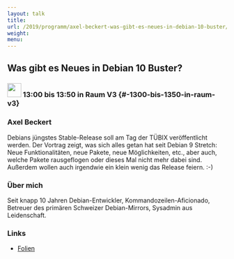 ```yaml
---
layout: talk
title:
url: /2019/programm/axel-beckert-was-gibt-es-neues-in-debian-10-buster/
weight:
menu:
---
```

## Was gibt es Neues in Debian 10 Buster?

### <img height = "32" src="../../../images/talk.svg"> 13:00 bis 13:50 in Raum V3 {#-1300-bis-1350-in-raum-v3}

### Axel Beckert

Debians jüngstes Stable-Release soll  am Tag der TÜBIX veröffentlicht werden. Der Vortrag zeigt, was sich alles getan hat seit Debian 9 Stretch: Neue Funktionalitäten, neue Pakete, neue Möglichkeiten, etc., aber auch, welche Pakete rausgeflogen oder dieses Mal nicht mehr dabei sind. Außerdem wollen auch irgendwie ein klein wenig das Release feiern. :-)

### Über mich

Seit knapp 10 Jahren Debian-Entwickler, Kommandozeilen-Aficionado, Betreuer des primären Schweizer Debian-Mirrors, Sysadmin aus Leidenschaft.

### Links

- <a href="https://noone.org/talks/whats-new-in-debian/" target="_blank">Folien</a>